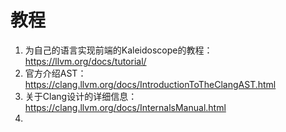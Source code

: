 

# 教程

1. 为自己的语言实现前端的Kaleidoscope的教程：https://llvm.org/docs/tutorial/
2. 官方介绍AST：https://clang.llvm.org/docs/IntroductionToTheClangAST.html
3. 关于Clang设计的详细信息：https://clang.llvm.org/docs/InternalsManual.html
4. 